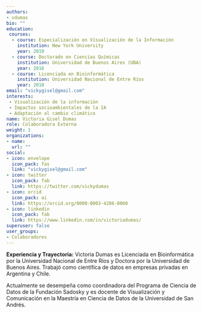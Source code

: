 ```yaml
---
authors:
- vdumas
bio: ""
education: 
 courses:
  - course: Especialización en Visualización de la Información 
    institution: New York University
    year: 2019
  - course: Doctorado en Ciencias Químicas 
    institution: Universidad de Buenos Aires (UBA)
    year: 2016
  - course: Licenciada en Bioinformática
    institution: Universidad Nacional de Entre Ríos
    year: 2010
email: "vickygisel@gmail.com"
interests:
 - Visualización de la información
 - Impactos socioambientales de la IA
 - Adaptación al cambio climático
name: Victoria Gisel Dumas
role: Colaboradora Externa
weight: 1
organizations:
- name: 
  url: ""
social:
- icon: envelope
  icon_pack: fas
  link: "vickygisel@gmail.com"
- icon: twitter
  icon_pack: fab
  link: https://twitter.com/vickydumas
- icon: orcid
  icon_pack: ai
  link: https://orcid.org/0000-0003-4286-0060
- icon: linkedin
  icon_pack: fab
  link: https://www.linkedin.com/in/victoriadumas/
superuser: false
user_groups:
- Colaboradores
---
```


**Experiencia y Trayectoria:**
Victoria Dumas es Licenciada en Bioinformática por la Universidad Nacional de Entre Ríos y Doctora por la Universidad de Buenos Aires. 
Trabajó como científica de datos en empresas privadas en Argentina y Chile. 

Actualmente se desempeña como coordinadora del Programa de Ciencia de Datos de la Fundación Sadosky y es docente de Visualización y Comunicación en la Maestría en Ciencia de Datos de la Universidad de San Andrés.
